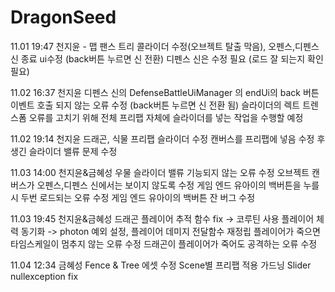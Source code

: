 # DragonSeed
11.01 19:47 천지윤 - 맵 팬스 트리 콜라이더 수정(오브젝트 탈출 막음), 오펜스,디펜스 신 종료 ui수정 (back버튼 누르면 신 전환)
디펜스 신은 수정 필요 (로드 잘 되는지 확인 필요)

11.02 16:37 천지윤 
디펜스 신의 DefenseBattleUiManager 의 endUi의 back 버튼 이벤트 호출 되지 않는 오류 수정 (back버튼 누르면 신 전환 됨)
슬라이더의 렉트 트렌스폼 오류를 고치기 위해 전체 프리팹 자체에 슬라이더를 넣는 작업을 수행할 예정 

11.02 19:14 천지윤
드래곤, 식물 프리팹 슬라이더 수정 캔버스를 프리팹에 넣음 수정 후 생긴 슬라이더 밸류 문제 수정 

11.03 14:00 천지윤&금혜성
우물 슬라이더 밸류 기능되지 않는 오류 수정 
오브젝트 캔버스가 오펜스,디펜스 신에서는 보이지 않도록 수정 
게임 엔드 유아이의 백버튼을 누를 시 두번 로드되는 오류 수정 
게임 엔드 유아이의 백버튼 잔 버그 수정

11.03 19:45 천지윤&금혜성
드래곤 플레이어 추적 함수 fix -> 코루틴 사용
플레이어 체력 동기화 -> photon 예외 설정, 플레이어 데미지 전달함수 재정립
플레이어가 죽으면 타임스케일이 멈추지 않는 오류 수정 
드래곤이 플레이어가 죽어도 공격하는 오류 수정 

11.04 12:34 금혜성
Fence & Tree 에셋 수정 
Scene별 프리팹 적용 
가드닝 Slider nullexception fix

